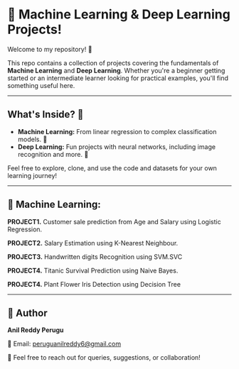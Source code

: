 # 🤖 Machine Learning & Deep Learning Projects!

Welcome to my repository! 👋

This repo contains a collection of projects covering the fundamentals of **Machine Learning** and **Deep Learning**. Whether you're a beginner getting started or an intermediate learner looking for practical examples, you'll find something useful here.

---

## What's Inside? 📂

* **Machine Learning:** From linear regression to complex classification models. 🧠
* **Deep Learning:** Fun projects with neural networks, including image recognition and more. 🚀

Feel free to explore, clone, and use the code and datasets for your own learning journey!

---

## 🧬 Machine Learning:

**PROJECT1.** Customer sale prediction from Age and Salary using Logistic Regression.

**PROJECT2.** Salary Estimation using K-Nearest Neighbour.

**PROJECT3.** Handwritten digits Recognition using SVM.SVC

**PROJECT4.** Titanic Survival Prediction using Naive Bayes.

**PROJECT4.** Plant Flower Iris Detection using Decision Tree

---

## 📇 Author

**Anil Reddy Perugu**

📧 Email: peruguanilreddy6@gmail.com

📍 Feel free to reach out for queries, suggestions, or collaboration!

